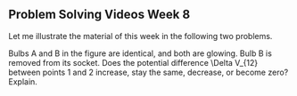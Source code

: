 ## Problem Solving Videos Week 8


Let me illustrate the material of this week in the following two problems. 

Bulbs A and B in the figure are identical, and both are glowing. Bulb B is removed from its socket. Does the potential difference <lrn-math>\Delta V_{12} </lrn-math> between points 1 and 2 increase, stay the same, decrease, or become zero? Explain.



